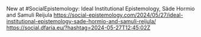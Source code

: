 New at #SocialEpistemology: Ideal Institutional Epistemology, Säde Hormio and Samuli Reijula https://social-epistemology.com/2024/05/27/ideal-institutional-epistemology-sade-hormio-and-samuli-reijula/ https://social.dfaria.eu/?hashtag=2024-05-27T12:45:02Z